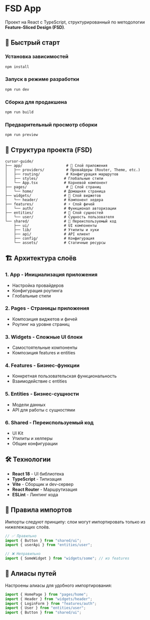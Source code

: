 # FSD App

Проект на React с TypeScript, структурированный по методологии **Feature-Sliced Design (FSD)**.

## 🚀 Быстрый старт

### Установка зависимостей
```bash
npm install
```

### Запуск в режиме разработки
```bash
npm run dev
```

### Сборка для продакшена
```bash
npm run build
```

### Предварительный просмотр сборки
```bash
npm run preview
```

## 📁 Структура проекта (FSD)

```
cursor-guide/
├── app/                    # 🚀 Слой приложения
│   ├── providers/          # Провайдеры (Router, Theme, etc.)
│   ├── routing/            # Конфигурация маршрутов
│   ├── styles/            # Глобальные стили
│   └── App.tsx            # Корневой компонент
├── pages/                  # 📄 Слой страниц
│   └── home/              # Домашняя страница
├── widgets/               # 🧩 Слой виджетов
│   └── header/            # Компонент хедера
├── features/              # ⚡ Слой фичей
│   └── auth/              # Функционал авторизации
├── entities/              # 🎯 Слой сущностей
│   └── user/              # Сущность пользователя
└── shared/                # 🔧 Переиспользуемый код
    ├── ui/                # UI компоненты
    ├── lib/               # Утилиты и хуки
    ├── api/               # API клиент
    ├── config/            # Конфигурация
    └── assets/            # Статичные ресурсы
```

## 🏗️ Архитектура слоёв

### 1. **App** - Инициализация приложения
- Настройка провайдеров
- Конфигурация роутинга
- Глобальные стили

### 2. **Pages** - Страницы приложения
- Композиция виджетов и фичей
- Роутинг на уровне страниц

### 3. **Widgets** - Сложные UI блоки
- Самостоятельные компоненты
- Композиция features и entities

### 4. **Features** - Бизнес-функции
- Конкретная пользовательская функциональность
- Взаимодействие с entities

### 5. **Entities** - Бизнес-сущности
- Модели данных
- API для работы с сущностями

### 6. **Shared** - Переиспользуемый код
- UI Kit
- Утилиты и хелперы
- Общие конфигурации

## 🛠️ Технологии

- **React 18** - UI библиотека
- **TypeScript** - Типизация
- **Vite** - Сборщик и dev-сервер
- **React Router** - Маршрутизация
- **ESLint** - Линтинг кода

## 📝 Правила импортов

Импорты следуют принципу: слои могут импортировать только из нижележащих слоёв.

```typescript
// ✅ Правильно
import { Button } from "shared/ui";
import { userApi } from "entities/user";

// ❌ Неправильно
import { SomeWidget } from "widgets/some"; // из features
```

## 🎯 Алиасы путей

Настроены алиасы для удобного импортирования:

```typescript
import { HomePage } from "pages/home";
import { Header } from "widgets/header";
import { LoginForm } from "features/auth";
import { User } from "entities/user";
import { Button } from "shared/ui";
```


